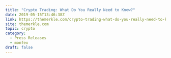 ```yaml
---
title: "Crypto Trading: What Do You Really Need to Know?"
date: 2019-05-15T13:46:38Z
link: https://themerkle.com/crypto-trading-what-do-you-really-need-to-know/?utm_medium=RSS&utm_source=hune
site: themerkle.com
topic: crypto
category:
  - Press Releases
  - monfex
draft: false
---
```


